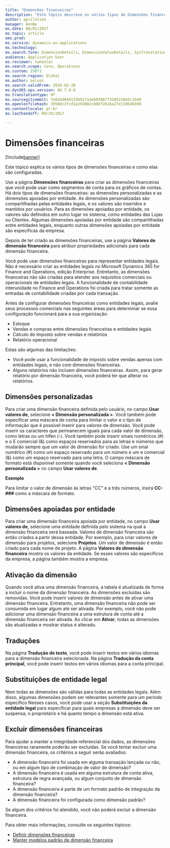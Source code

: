 ```yaml
---
title: "Dimensões financeiras"
description: "Este tópico descreve os vários tipos de dimensões financeiras e como elas são configuradas."
author: aprilolson
manager: AnnBe
ms.date: 08/01/2017
ms.topic: article
ems.prod: 
ms.service: dynamics-ax-applications
ms.technology: 
ms.search.form: DimensionDetails, DimensionValueDetails, SysTranslationDetail
audience: Application User
ms.reviewer: twheeloc
ms.search.scope: Core, Operations
ms.custom: 25871
ms.search.region: Global
ms.author: aolson
ms.search.validFrom: 2016-02-28
ms.dyn365.ops.version: AX 7.0.0
ms.translationtype: HT
ms.sourcegitcommit: 7e0a5d044133b917a3eb9386773205218e5c1b40
ms.openlocfilehash: 3950dc3fcd1e293802c88bf2616a27e139b48399
ms.contentlocale: pt-br
ms.lasthandoff: 09/29/2017

---
```


# <a name="financial-dimensions"></a>Dimensões financeiras

[!include[banner](../includes/banner.md)]

Este tópico explica os vários tipos de dimensões financeiras e como elas são configuradas.

Use a página **Dimensões financeiras** para criar as dimensões financeiras que você pode usar como segmentos de conta para os gráficos de contas. Há dois tipos de dimensões financeiras: as dimensões personalizadas e as dimensões apoiadas por entidade. As dimensões personalizadas são compartilhadas pelas entidades legais, e os valores são inseridos e mantidos por usuários. Para as dimensões apoiadas por entidade, os valores são definidos em outro lugar no sistema, como entidades das Lojas ou Clientes. Algumas dimensões apoiadas por entidade são compartilhadas entre entidades legais, enquanto outras dimensões apoiadas por entidade são específicas da empresa. 

Depois de ter criado as dimensões financeiras, use a página **Valores de dimensão financeira** para atribuir propriedades adicionais para cada dimensão financeira. 

Você pode usar dimensões financeiras para representar entidades legais. Não é necessário criar as entidades legais no Microsoft Dynamics 365 for Finance and Operations, edição Enterprise. Entretanto, as dimensões financeiras não são criadas para atender aos requisitos comerciais ou operacionais de entidades legais. A funcionalidade de contabilidade interunidade no Finance and Operations foi criada para tratar somente as entradas de contabilidade criadas por cada transação. 

Antes de configurar dimensões financeiras como entidades legais, avalie seus processos comerciais nas seguintes áreas para determinar se essa configuração funcionará para a sua organização:

- Estoque
- Vendas e compras entre dimensões financeiras e entidades legais
- Cálculo do imposto sobre vendas e relatórios
- Relatório operacional

Estas são algumas das limitações:

- Você pode usar a funcionalidade de imposto sobre vendas apenas com entidades legais, e não com dimensões financeiras.
- Alguns relatórios não incluem dimensões financeiras. Assim, para gerar relatório por dimensão financeira, você poderá ter que alterar os relatórios.

## <a name="custom-dimensions"></a>Dimensões personalizadas

Para criar uma dimensão financeira definida pelo usuário, no campo **Usar valores de**, selecione **&lt; Dimensão personalizada &gt;**. Você também pode especificar uma máscara de conta para limitar o valor e o tipo de informação que é possível inserir para valores de dimensão. Você pode inserir os caracteres que permanecem iguais para cada valor de dimensão, como letras ou um hífen (-). Você também pode inserir sinais numéricos (\#) e o E comercial (&) como espaços reservados para as letras e números que mudarão sempre que um valor de dimensão for criado. Use um sinal numérico (\#) como um espaço reservado para um número e um e comercial (&) como um espaço reservado para uma letra. O campo máscara de formato está disponível somente quando você seleciona **&lt; Dimensão personalizada &gt;** no campo **Usar valores de**.

**Exemplo**

Para limitar o valor de dimensão às letras "CC" e a três números, insira **CC-\#\#\#** como a máscara de formato.

## <a name="entity-backed-dimensions"></a>Dimensões apoiadas por entidade

Para criar uma dimensão financeira apoiada por entidade, no campo **Usar valores de**, selecione uma entidade definida pelo sistema na qual a dimensão financeira será baseada. Valores de dimensão financeira são então criados a partir dessa entidade. Por exemplo, para criar valores de dimensão para projetos, selecione **Projetos**. Um valor de dimensão é então criado para cada nome de projeto. A página **Valores de dimensão financeira** mostra os valores da entidade. Se esses valores são específicos da empresa, a página também mostra a empresa.

## <a name="activating-dimensions"></a>Ativação da dimensão

Quando você ativa uma dimensão financeira, a tabela é atualizada de forma a incluir o nome da dimensão financeira. As dimensões excluídas são removidas. Você pode inserir valores de dimensão antes de ativar uma dimensão financeira. Entretanto, uma dimensão financeira não pode ser consumida em lugar algum até ser ativada. Por exemplo, você não pode adicionar uma dimensão financeira a uma estrutura de conta até a dimensão financeira ser ativada. Ao clicar em **Ativar**, todas as dimensões são atualizadas e mostrar status é alterado. 

## <a name="translations"></a>Traduções

Na página **Tradução de texto**, você pode inserir textos em vários idiomas para a dimensão financeira selecionada. Na página **Tradução da conta principal**, você pode inserir textos em vários idiomas para a conta principal. 

## <a name="legal-entity-overrides"></a>Substituições de entidade legal

Nem todas as dimensões são válidas para todas as entidades legais. Além disso, algumas dimensões podem ser relevantes somente para um período específico Nesses casos, você pode usar a seção **Substituições da entidade legal** para especificar para quais empresas a dimensão deve ser suspensa, o proprietário e há quanto tempo a dimensão está ativa.

## <a name="deleting-financial-dimensions"></a>Excluir dimensões financeiras

Para ajudar a manter a integridade referencial dos dados, as dimensões financeiras raramente poderão ser excluídas. Se você tentar excluir uma dimensão financeira, os critérios a seguir serão avaliados:

- A dimensão financeira foi usada em alguma transação lançada ou não, ou em algum tipo de combinação de valor de dimensão?
- A dimensão financeira é usada em alguma estrutura de conta ativa, estrutura de regra avançada, ou algum conjunto de dimensão financeira?
- A dimensão financeira é parte de um formato padrão de integração da dimensão financeira?
- A dimensão financeira foi configurada como dimensão padrão?

Se algum dos critérios foi atendido, você não poderá excluir a dimensão financeira.


Para obter mais informações, consulte os seguintes tópicos:
- [Definir dimensões financeiras](tasks/define-financial-dimensions.md)
- [Manter modelos padrão de dimensão financeira](tasks/maintain-financial-dimension-default-templates.md)

